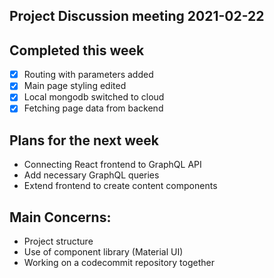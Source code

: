 ## Project Discussion meeting 2021-02-22

## Completed this week
- [x] Routing with parameters added
- [x] Main page styling edited
- [x] Local mongodb switched to cloud
- [x] Fetching page data from backend

## Plans for the next week
- Connecting React frontend to GraphQL API
- Add necessary GraphQL queries
- Extend frontend to create content components

## Main Concerns:
- Project structure
- Use of component library (Material UI)
- Working on a codecommit repository together
